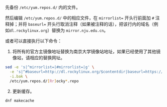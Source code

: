 先备份 `/etc/yum.repos.d/` 内的文件。

然后编辑 `/etc/yum.repos.d/` 中的相应文件，在 `mirrorlist=` 开头行前面加 `#` 注释掉；并将 `baseurl=`
开头行取消注释（如果被注释的话），把该行内的域名（例如`dl.rockylinux.org`）替换为 `mirror.nju.edu.cn`。

或者可以直接执行以下命令：

1. 将所有的官方主镜像地址替换为南京大学镜像站地址，如果已经使用了其他镜像站，请相应的替换网址。
~~~bash
sed -e 's|^mirrorlist=|#mirrorlist=|g' \
  -e 's|^#baseurl=http://dl.rockylinux.org/$contentdir|baseurl=https://mirrors.nju.edu.cn/rocky|g' \
  -i.bak \
  /etc/yum.repos.d/[Rr]ocky*.repo
~~~

2. 更新缓存。
~~~bash
dnf makecache
~~~
